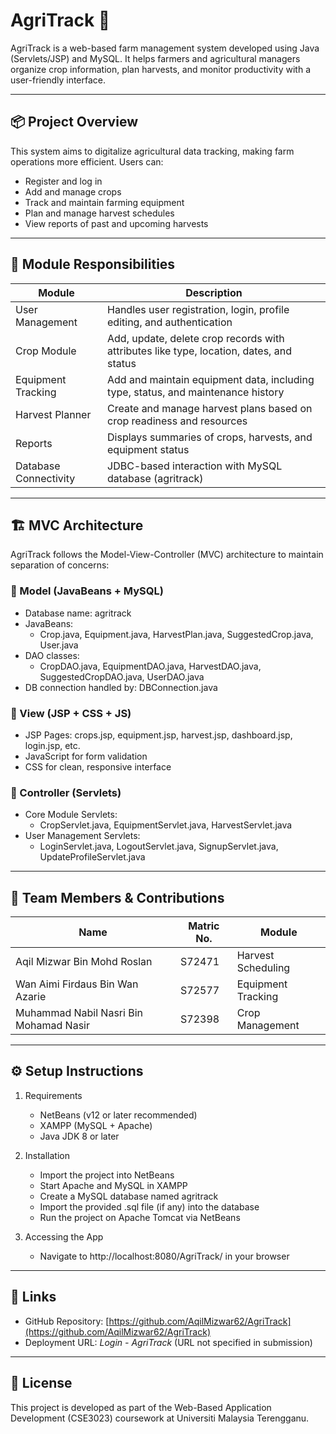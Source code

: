 # AgriTrack 🌾

AgriTrack is a web-based farm management system developed using Java (Servlets/JSP) and MySQL. It helps farmers and agricultural managers organize crop information, plan harvests, and monitor productivity with a user-friendly interface.

---

## 📦 Project Overview

This system aims to digitalize agricultural data tracking, making farm operations more efficient. Users can:
- Register and log in
- Add and manage crops
- Track and maintain farming equipment
- Plan and manage harvest schedules
- View reports of past and upcoming harvests

---

## 🧩 Module Responsibilities

| Module | Description |
|--------|-------------|
| User Management | Handles user registration, login, profile editing, and authentication |
| Crop Module | Add, update, delete crop records with attributes like type, location, dates, and status |
| Equipment Tracking | Add and maintain equipment data, including type, status, and maintenance history |
| Harvest Planner | Create and manage harvest plans based on crop readiness and resources |
| Reports | Displays summaries of crops, harvests, and equipment status |
| Database Connectivity | JDBC-based interaction with MySQL database (agritrack) |

---

## 🏗 MVC Architecture

AgriTrack follows the Model-View-Controller (MVC) architecture to maintain separation of concerns:

### 🔹 Model (JavaBeans + MySQL)
- Database name: agritrack
- JavaBeans:
  - Crop.java, Equipment.java, HarvestPlan.java, SuggestedCrop.java, User.java
- DAO classes:
  - CropDAO.java, EquipmentDAO.java, HarvestDAO.java, SuggestedCropDAO.java, UserDAO.java
- DB connection handled by: DBConnection.java

### 🔹 View (JSP + CSS + JS)
- JSP Pages: crops.jsp, equipment.jsp, harvest.jsp, dashboard.jsp, login.jsp, etc.
- JavaScript for form validation
- CSS for clean, responsive interface

### 🔹 Controller (Servlets)
- Core Module Servlets:
  - CropServlet.java, EquipmentServlet.java, HarvestServlet.java
- User Management Servlets:
  - LoginServlet.java, LogoutServlet.java, SignupServlet.java, UpdateProfileServlet.java

---

## 👥 Team Members & Contributions

| Name | Matric No. | Module |
|------|------------|--------|
| Aqil Mizwar Bin Mohd Roslan | S72471 | Harvest Scheduling |
| Wan Aimi Firdaus Bin Wan Azarie | S72577 | Equipment Tracking |
| Muhammad Nabil Nasri Bin Mohamad Nasir | S72398 | Crop Management |

---

## ⚙️ Setup Instructions

1. Requirements
   - NetBeans (v12 or later recommended)
   - XAMPP (MySQL + Apache)
   - Java JDK 8 or later

2. Installation
   - Import the project into NetBeans
   - Start Apache and MySQL in XAMPP
   - Create a MySQL database named agritrack
   - Import the provided .sql file (if any) into the database
   - Run the project on Apache Tomcat via NetBeans

3. Accessing the App
   - Navigate to http://localhost:8080/AgriTrack/ in your browser

---

## 🔗 Links

- GitHub Repository: [https://github.com/AqilMizwar62/AgriTrack](https://github.com/AqilMizwar62/AgriTrack)
- Deployment URL: _Login - AgriTrack_ (URL not specified in submission)

---

## 📄 License

This project is developed as part of the Web-Based Application Development (CSE3023) coursework at Universiti Malaysia Terengganu.
